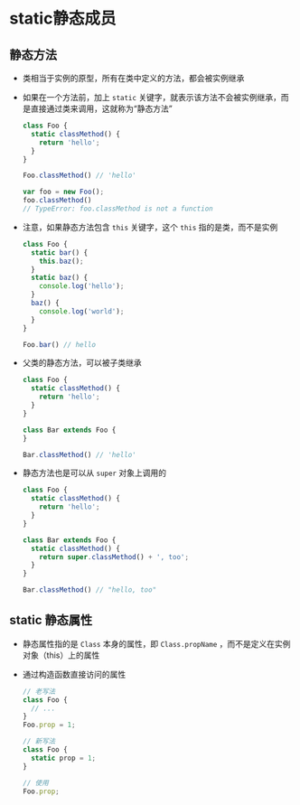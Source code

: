 # static静态成员

## 静态方法

- 类相当于实例的原型，所有在类中定义的方法，都会被实例继承

- 如果在一个方法前，加上 `static` 关键字，就表示该方法不会被实例继承，而是直接通过类来调用，这就称为“静态方法”

    ```js
    class Foo {
      static classMethod() {
        return 'hello';
      }
    }

    Foo.classMethod() // 'hello'

    var foo = new Foo();
    foo.classMethod()
    // TypeError: foo.classMethod is not a function
    ```

- 注意，如果静态方法包含 `this` 关键字，这个 `this` 指的是类，而不是实例

    ```js
    class Foo {
      static bar() {
        this.baz();
      }
      static baz() {
        console.log('hello');
      }
      baz() {
        console.log('world');
      }
    }

    Foo.bar() // hello
    ```

- 父类的静态方法，可以被子类继承

    ```js
    class Foo {
      static classMethod() {
        return 'hello';
      }
    }

    class Bar extends Foo {
    }

    Bar.classMethod() // 'hello'
    ```

- 静态方法也是可以从 `super` 对象上调用的

    ```js
    class Foo {
      static classMethod() {
        return 'hello';
      }
    }

    class Bar extends Foo {
      static classMethod() {
        return super.classMethod() + ', too';
      }
    }

    Bar.classMethod() // "hello, too"
    ```

## static 静态属性

- 静态属性指的是 `Class` 本身的属性，即 `Class.propName` ，而不是定义在实例对象（this）上的属性

- 通过构造函数直接访问的属性

    ```js
    // 老写法
    class Foo {
      // ...
    }
    Foo.prop = 1;

    // 新写法
    class Foo {
      static prop = 1;
    }

    // 使用
    Foo.prop;
    ```
